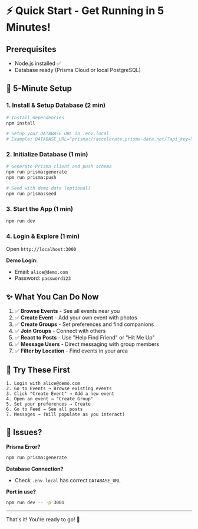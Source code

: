 # ⚡ Quick Start - Get Running in 5 Minutes!

## Prerequisites
- Node.js installed ✅
- Database ready (Prisma Cloud or local PostgreSQL)

## 🚀 5-Minute Setup

### 1. Install & Setup Database (2 min)
```bash
# Install dependencies
npm install

# Setup your DATABASE_URL in .env.local
# Example: DATABASE_URL="prisma://accelerate.prisma-data.net/?api_key=YOUR_KEY"
```

### 2. Initialize Database (1 min)
```bash
# Generate Prisma client and push schema
npm run prisma:generate
npm run prisma:push

# Seed with demo data (optional)
npm run prisma:seed
```

### 3. Start the App (1 min)
```bash
npm run dev
```

### 4. Login & Explore (1 min)
Open `http://localhost:3000`

**Demo Login:**
- Email: `alice@demo.com`
- Password: `password123`

## ✨ What You Can Do Now

1. ✅ **Browse Events** - See all events near you
2. ✅ **Create Event** - Add your own event with photos
3. ✅ **Create Groups** - Set preferences and find companions
4. ✅ **Join Groups** - Connect with others
5. ✅ **React to Posts** - Use "Help Find Friend" or "Hit Me Up"
6. ✅ **Message Users** - Direct messaging with group members
7. ✅ **Filter by Location** - Find events in your area

## 🎯 Try These First

```
1. Login with alice@demo.com
2. Go to Events → Browse existing events
3. Click "Create Event" → Add a new event
4. Open an event → "Create Group"
5. Set your preferences → Create
6. Go to Feed → See all posts
7. Messages → (Will populate as you interact)
```

## 🐛 Issues?

**Prisma Error?**
```bash
npm run prisma:generate
```

**Database Connection?**
- Check `.env.local` has correct `DATABASE_URL`

**Port in use?**
```bash
npm run dev -- -p 3001
```

---

That's it! You're ready to go! 🎉
